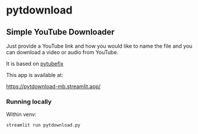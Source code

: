 # pytdownload

## Simple YouTube Downloader

Just provide a YouTube link and how you would like to name the file and you can download a video or audio from YouTube.

It is based on [pytubefix](https://github.com/JuanBindez/pytubefix)

This app is available at:

https://pytdownload-mb.streamlit.app/

### Running locally

Within venv: 

```bash
streamlit run pytdownload.py
```
